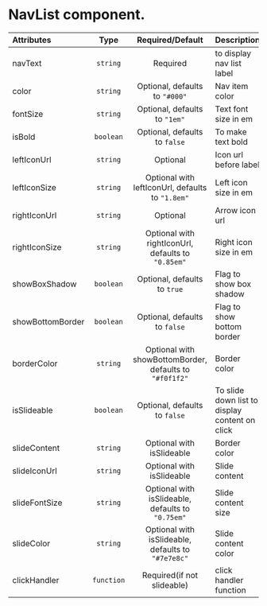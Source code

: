 # NavList component.

<table>
    <thead>
        <tr>
            <th style="text-align:left;">Attributes</th>
            <th style="text-align:center;">Type</th>
            <th style="text-align:center;">Required/Default</th>
            <th style="text-align:left;">Description</th>
        </tr>
    </thead>
    <tbody>
        <tr>
            <td style="text-align:left;">navText</td>
            <td style="text-align:center;"><code>string</code></td>
            <td style="text-align:center;">Required</code></td>
            <td style="text-align:left;">to display nav list label</td>
        </tr>
        <tr>
            <td style="text-align:left;">color</td>
            <td style="text-align:center;"><code>string</code></td>
            <td style="text-align:center;">Optional, defaults to <code>"#000"</code></td>
            <td style="text-align:left;">Nav item color</td>
        </tr>
        <tr>
            <td style="text-align:left;">fontSize</td>
            <td style="text-align:center;"><code>string</code></td>
            <td style="text-align:center;">Optional, defaults to <code>"1em"</code></td>
            <td style="text-align:left;">Text font size in em</td>
        </tr>
        <tr>
            <td style="text-align:left;">isBold</td>
            <td style="text-align:center;"><code>boolean</code></td>
            <td style="text-align:center;">Optional, defaults to <code>false</code></td>
            <td style="text-align:left;">To make text bold</td>
        </tr>
        <tr>
            <td style="text-align:left;">leftIconUrl</td>
            <td style="text-align:center;"><code>string</code></td>
            <td style="text-align:center;">Optional</td>
            <td style="text-align:left;">Icon url before label</td>
        </tr>
        <tr>
            <td style="text-align:left;">leftIconSize</td>
            <td style="text-align:center;"><code>string</code></td>
            <td style="text-align:center;">Optional with leftIconUrl, defaults to <code>"1.8em"</code></td>
            <td style="text-align:left;">Left icon size in em</td>
        </tr>
        <tr>
            <td style="text-align:left;">rightIconUrl</td>
            <td style="text-align:center;"><code>string</code></td>
            <td style="text-align:center;">Optional</td>
            <td style="text-align:left;">Arrow icon url</td>
        </tr>
        <tr>
            <td style="text-align:left;">rightIconSize</td>
            <td style="text-align:center;"><code>string</code></td>
            <td style="text-align:center;">Optional with rightIconUrl, defaults to <code>"0.85em"</code></td>
            <td style="text-align:left;">Right icon size in em</td>
        </tr>
        <tr>
            <td style="text-align:left;">showBoxShadow</td>
            <td style="text-align:center;"><code>boolean</code></td>
            <td style="text-align:center;">Optional, defaults to <code>true</code></td>
            <td style="text-align:left;">Flag to show box shadow</td>
        </tr>
        <tr>
            <td style="text-align:left;">showBottomBorder</td>
            <td style="text-align:center;"><code>boolean</code></td>
            <td style="text-align:center;">Optional, defaults to <code>false</code></td>
            <td style="text-align:left;">Flag to show bottom border</td>
        </tr>
        <tr>
            <td style="text-align:left;">borderColor</td>
            <td style="text-align:center;"><code>string</code></td>
            <td style="text-align:center;">Optional with showBottomBorder, defaults to <code>"#f0f1f2"</code></td>
            <td style="text-align:left;">Border color</td>
        </tr>
        <tr>
            <td style="text-align:left;">isSlideable</td>
            <td style="text-align:center;"><code>boolean</code></td>
            <td style="text-align:center;">Optional, defaults to <code>false</code></td>
            <td style="text-align:left;">To slide down list to display content on click</td>
        </tr>
        <tr>
            <td style="text-align:left;">slideContent</td>
            <td style="text-align:center;"><code>string</code></td>
            <td style="text-align:center;">Optional with isSlideable</td>
            <td style="text-align:left;">Border color</td>
        </tr>
        <tr>
            <td style="text-align:left;">slideIconUrl</td>
            <td style="text-align:center;"><code>string</code></td>
            <td style="text-align:center;">Optional with isSlideable</td>
            <td style="text-align:left;">Slide content</td>
        </tr>
        <tr>
            <td style="text-align:left;">slideFontSize</td>
            <td style="text-align:center;"><code>string</code></td>
            <td style="text-align:center;">Optional with isSlideable, defaults to <code>"0.75em"</code></td>
            <td style="text-align:left;">Slide content size</td>
        </tr>
        <tr>
            <td style="text-align:left;">slideColor</td>
            <td style="text-align:center;"><code>string</code></td>
            <td style="text-align:center;">Optional with isSlideable, defaults to <code>"#7e7e8c"</code></td>
            <td style="text-align:left;">Slide content color</td>
        </tr>
        <tr>
            <td style="text-align:left;">clickHandler</td>
            <td style="text-align:center;"><code>function</code></td>
            <td style="text-align:center;">Required(if not slideable)</td>
            <td style="text-align:left;">click handler function</td>
        </tr>
    </tbody>
</table>

